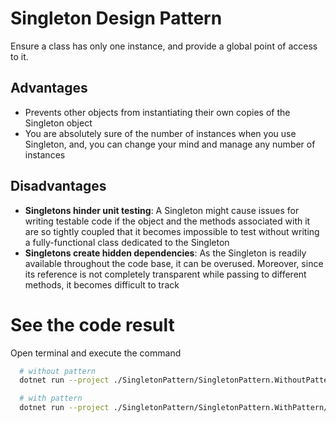 ﻿# Singleton Design Pattern

Ensure a class has only one instance, and provide a global point of access to it.

## Advantages

- Prevents other objects from instantiating their own copies of the Singleton object
- You are absolutely sure of the number of instances when you use Singleton, and, you can change your mind and manage any number of instances

## Disadvantages

- **Singletons hinder unit testing**: A Singleton might cause issues for writing testable code if the object and the methods associated with it are so tightly coupled that it becomes impossible to test without writing a fully-functional class dedicated to the Singleton
- **Singletons create hidden dependencies**: As the Singleton is readily available throughout the code base, it can be overused. Moreover, since its reference is not completely transparent while passing to different methods, it becomes difficult to track

# See the code result

Open terminal and execute the command

```bash
  # without pattern
  dotnet run --project ./SingletonPattern/SingletonPattern.WithoutPattern/SingletonPattern.WithoutPattern.csproj

  # with pattern
  dotnet run --project ./SingletonPattern/SingletonPattern.WithPattern/SingletonPattern.WithPattern.csproj
```